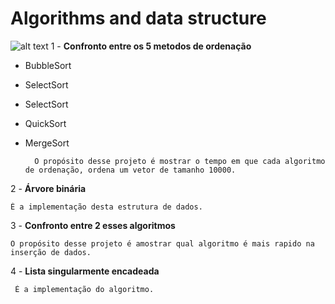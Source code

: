 # Algorithms and data structure

  ![alt text](https://ogimg.infoglobo.com.br/in/24085080-4ee-bc8/FT1086A/652/85672628_ALGORITMO.jpg)
  1 - **Confronto entre os 5 metodos de ordenação**
  
 * BubbleSort
 * SelectSort 
 * SelectSort 
 * QuickSort 
 * MergeSort
    
    
         O propósito desse projeto é mostrar o tempo em que cada algoritmo de ordenação, ordena um vetor de tamanho 10000.
  
  
  2 - **Árvore binária**
  
    É a implementação desta estrutura de dados.
 

 3 - **Confronto entre 2 esses algoritmos**
 
    O propósito desse projeto é amostrar qual algoritmo é mais rapido na inserção de dados.
    
 4 - **Lista singularmente encadeada**
 
     É a implementação do algoritmo.
